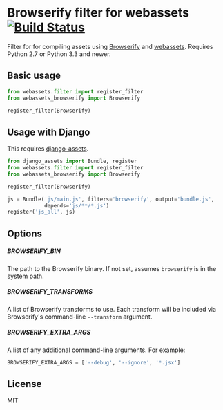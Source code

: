 # Browserify filter for webassets [![Build Status](https://travis-ci.org/renstrom/webassets-browserify.svg?branch=master)](https://travis-ci.org/renstrom/webassets-browserify)


Filter for for compiling assets using [Browserify](http://browserify.org) and [webassets](http://webassets.readthedocs.org). Requires Python 2.7 or Python 3.3 and newer.

## Basic usage

```python
from webassets.filter import register_filter
from webassets_browserify import Browserify

register_filter(Browserify)
```

## Usage with Django

This requires [django-assets](http://django-assets.readthedocs.org).

```python
from django_assets import Bundle, register
from webassets.filter import register_filter
from webassets_browserify import Browserify

register_filter(Browserify)

js = Bundle('js/main.js', filters='browserify', output='bundle.js',
            depends='js/**/*.js')
register('js_all', js)
```

## Options

##### BROWSERIFY_BIN

The path to the Browserify binary. If not set, assumes `browserify` is in the system path.

##### BROWSERIFY_TRANSFORMS

A list of Browserify transforms to use. Each transform will be included via Browserify's command-line `--transform` argument.

##### BROWSERIFY_EXTRA_ARGS

A list of any additional command-line arguments. For example:

```python
BROWSERIFY_EXTRA_ARGS = ['--debug', '--ignore', '*.jsx']
```

## License

MIT
